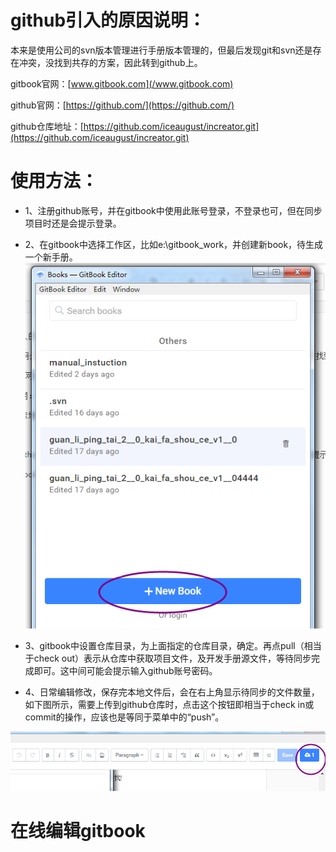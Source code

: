 # github引入的原因说明：

本来是使用公司的svn版本管理进行手册版本管理的，但最后发现git和svn还是存在冲突，没找到共存的方案，因此转到github上。

gitbook官网：[www.gitbook.com](/www.gitbook.com)

github官网：[https://github.com/](https://github.com/)

github仓库地址：[https://github.com/iceaugust/increator.git](https://github.com/iceaugust/increator.git)

# 使用方法：

* 1、注册github账号，并在gitbook中使用此账号登录，不登录也可，但在同步项目时还是会提示登录。
* 2、在gitbook中选择工作区，比如e:\gitbook\_work，并创建新book，待生成一个新手册。![](/assets/import.png)

* 3、gitbook中设置仓库目录，为上面指定的仓库目录，确定。再点pull（相当于check out）表示从仓库中获取项目文件，及开发手册源文件，等待同步完成即可。这中间可能会提示输入github账号密码。

* 4、日常编辑修改，保存完本地文件后，会在右上角显示待同步的文件数量，如下图所示，需要上传到github仓库时，点击这个按钮即相当于check in或commit的操作，应该也是等同于菜单中的“push”。

![](/assets/push.png)

# 在线编辑gitbook





